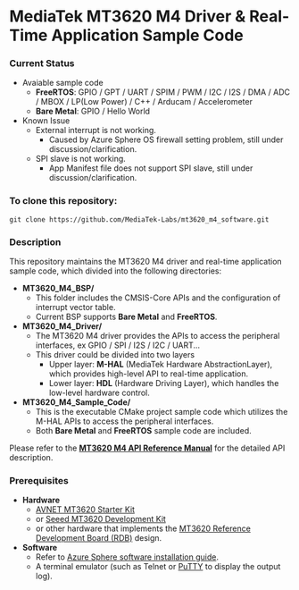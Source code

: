 # MediaTek MT3620 M4 Driver & Real-Time Application Sample Code
### Current Status
* Avaiable sample code
    * **FreeRTOS**: GPIO / GPT / UART / SPIM / PWM / I2C / I2S / DMA / ADC / MBOX / LP(Low Power) / C++ / Arducam / Accelerometer
    * **Bare Metal**: GPIO / Hello World
* Known Issue
    * External interrupt is not working.
        * Caused by Azure Sphere OS firewall setting problem, still under discussion/clarification.
    * SPI slave is not working.
        * App Manifest file does not support SPI slave, still under discussion/clarification.

### To clone this repository:
```
git clone https://github.com/MediaTek-Labs/mt3620_m4_software.git
```

### Description
This repository maintains the MT3620 M4 driver and real-time application sample code, which divided into the following directories:
* **MT3620_M4_BSP/**
    * This folder includes the CMSIS-Core APIs and the configuration of interrupt vector table.
    * Current BSP supports **Bare Metal** and **FreeRTOS**.  
* **MT3620_M4_Driver/**
    * The MT3620 M4 driver provides the APIs to access the peripheral interfaces, ex GPIO / SPI / I2S / I2C / UART...
    * This driver could be divided into two layers
        * Upper layer: **M-HAL** (MediaTek Hardware AbstractionLayer), which provides high-level API to real-time application.
        * Lower layer: **HDL** (Hardware Driving Layer), which handles the low-level hardware control.  
* **MT3620_M4_Sample_Code/**
    * This is the executable CMake project sample code which utilizes the M-HAL APIs to access the peripheral interfaces.
    * Both **Bare Metal** and **FreeRTOS** sample code are included.  

Please refer to the **[MT3620 M4 API Reference Manual](https://support.mediatek.com/AzureSphere/mt3620/M4_API_Reference_Manual)** for the detailed API description.  

### Prerequisites
* **Hardware**
    * [AVNET MT3620 Starter Kit](https://www.avnet.com/shop/us/products/avnet-engineering-services/aes-ms-mt3620-sk-g-3074457345636825680/)
    * or [Seeed MT3620 Development Kit](https://aka.ms/azurespheredevkits)
    * or other hardware that implements the [MT3620 Reference Development Board (RDB)](https://docs.microsoft.com/azure-sphere/hardware/mt3620-reference-board-design) design.
* **Software**
    * Refer to [Azure Sphere software installation guide](https://docs.microsoft.com/en-ca/azure-sphere/install/overview).
    * A terminal emulator (such as Telnet or [PuTTY](https://www.chiark.greenend.org.uk/~sgtatham/putty/) to display the output log).